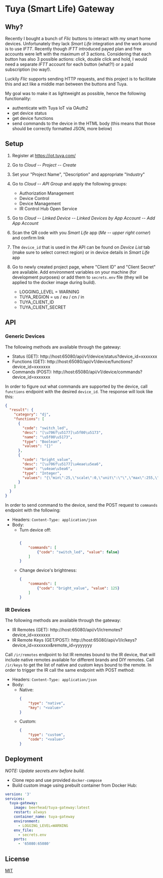 # Tuya (Smart Life) Gateway
## Why? 

Recently I bought a bunch of *Flic* buttons to interact with my smart home devices. Unfortunately they lack *Smart Life*
integration and the work around is to use *IFTT*. Recently though *IFTT* introduced payed plan and free accounts
were left with the maximum of 3 actions. Considering that each button has also 3 possible actions: click, double click 
and hold, I would need a separate *IFTT* account for each button (what?!) or a paid subscription (no way!).

Luckily *Flic* supports sending HTTP requests, and this project is to facilitate this and act like a middle man
between the buttons and Tuya.

My goal was to make it as lightweight as possible, hence the following functionality:
* authenticate with Tuya IoT via OAuth2
* get device status
* get device functions
* send commands to the device in the HTML body (this means that those should be correctly formatted JSON, more below)

## Setup
1. Register at https://iot.tuya.com/
2. Go to *Cloud* -- *Project* -- *Create*
3. Set your "Project Name", "Description" and appropriate "Industry"
4. Go to *Cloud* -- *API Group* and apply the following groups:
    * Authorization Management
    * Device Control
    * Device Management
    * IR Control Hub Open Service
5. Go to *Cloud* -- *Linked Device* -- *Linked Devices by App Account* -- *Add App Account*
6. Scan the QR code with you *Smart Life* app (*Me* -- *upper right corner*) and confirm link
7. The `device_id` that is used in the API can be found on *Device List* tab (make sure to select correct region) or
in device details in *Smart Life* app
8. Go to newly created project page, where "Client ID" and "Client Secret" are available. Add environment variables on 
your machine (for development purposes) or add them to `secrets.env` file (they will be applied to the docker image 
during build).

    * LOGGING_LEVEL = WARNING
    * TUYA_REGION = us / eu / cn / in
    * TUYA_CLIENT_ID
    * TUYA_CLIENT_SECRET

## API
### Generic Devices
The following methods are available through the gateway:
* Status    (GET):  http://host:65080/api/v1/device/status?device_id=xxxxxxx
* Functions (GET):  http://host:65080/api/v1/device/functions?device_id=xxxxxxx
* Commands  (POST): http://host:65080/api/v1/device/commands?device_id=xxxxxxx

In order to figure out what commands are supported by the device, call `functions` endpoint with the desired
`device_id`. The response will look like this:
```json
{
  "result": {
    "category": "dj",
    "functions": [
      {
        "code": "switch_led",
        "desc": "[\u706f\u5177]\u5f00\u5173",
        "name": "\u5f00\u5173",
        "type": "Boolean",
        "values": "{}"
      },
      {
        "code": "bright_value",
        "desc": "[\u706f\u5177]\u4eae\u5ea6",
        "name": "\u4eae\u5ea6",
        "type": "Integer",
        "values": "{\"min\":25,\"scale\":0,\"unit\":\"\",\"max\":255,\"step\":1}"
      }
    ]
  }
}
```
In order to send command to the device, send the POST request to `commands` endpoint with the following:
* Headers: `Content-Type: application/json`
* Body: 
    * Turn device off:
        ```json
        
        {
            "commands": [
                {"code": "switch_led", "value": false}
            ]
        }
        ```
    * Change device's brightness:
        ```json
        {
            "commands": [
                {"code": "bright_value", "value": 125}
            ]
        }
        ```

### IR Devices
The following methods are available through the gateway:
* IR Remotes (GET): http://host:65080/api/v1/ir/remotes?device_id=xxxxxxx
* IR Remote Keys (GET/POST): http://host:65080/api/v1/ir/keys?device_id=xxxxxxx&remote_id=yyyyyyy

Call `/ir/remotes` endpoint to list IR remotes bound to the IR device, that will include native remotes available
for different brands and DIY remotes.
Call `/ir/keys` to get the list of native and custom keys bound to the remote. In order to trigger the IR call the 
same endpoint with POST method:
* Headers: `Content-Type: application/json`
* Body:
    * Native:
        ```json
        {
            "type": "native",
            "key": "<value>"
        }
        ```
    * Custom:
        ```json
        {
            "type": "custom",
            "code": "<value>"
        }
        ```

## Deployment
*NOTE: Update secrets.env before build.*
* Clone repo and use provided `docker-compose`
* Build custom image using prebuilt container from Docker Hub:
```yaml
version: '3'
services:
  tuya-gateway:
    image: beerhead/tuya-gateway:latest
    restart: always
    container_name: tuya-gateway
    environment:
      - LOGGING_LEVEL=WARNING
    env_file:
      - secrets.env
    ports:
      - '65080:65080'
```

## License
[MIT](https://choosealicense.com/licenses/mit/)